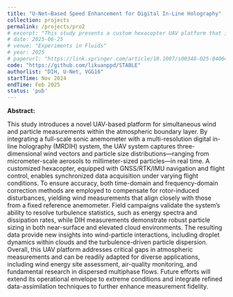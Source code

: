 ```yaml
---
title: "U-Net–Based Speed Enhancement for Digital In-Line Holography"
collection: projects
permalink: /projects/pro2
# excerpt: "This study presents a custom hexacopter UAV platform that integrates a full-scale sonic anemometer with a multi-resolution digital in-line holography system to capture real-time, three-dimensional wind vectors and micrometer- to millimeter-scale particle distributions in the atmospheric boundary layer, using time- and frequency-domain corrections to eliminate rotor-induced disturbances and achieve high-precision turbulence statistics and particle sizing."
# date: 2025-06-25
# venue: "Experiments in Fluids"
# year: 2025
# paperurl: "https://link.springer.com/article/10.1007/s00348-025-04064-3"
code: "https://github.com/likuanppd/STABLE"
authorlist: "DIH, U-Net, VGG16"
startTime: Nov 2024
endTime: Feb 2025
status: 'pub'
---
```

**Abstract:**

This study introduces a novel UAV-based platform for simultaneous wind and particle measurements within the atmospheric boundary layer. By integrating a full-scale sonic anemometer with a multi-resolution digital in-line holography (MRDIH) system, the UAV system captures three-dimensional wind vectors and particle size distributions—ranging from micrometer-scale aerosols to millimeter-sized particles—in real time. A customized hexacopter, equipped with GNSS/RTK/IMU navigation and flight control, enables synchronized data acquisition under varying flight conditions. To ensure accuracy, both time-domain and frequency-domain correction methods are employed to compensate for rotor-induced disturbances, yielding wind measurements that align closely with those from a fixed reference anemometer. Field campaigns validate the system’s ability to resolve turbulence statistics, such as energy spectra and dissipation rates, while DIH measurements demonstrate robust particle sizing in both near-surface and elevated cloud environments. The resulting data provide new insights into wind-particle interactions, including droplet dynamics within clouds and the turbulence-driven particle dispersion. Overall, this UAV platform addresses critical gaps in atmospheric measurements and can be readily adapted for diverse applications, including wind energy site assessment, air-quality monitoring, and fundamental research in dispersed multiphase flows. Future efforts will extend its operational envelope to extreme conditions and integrate refined data-assimilation techniques to further enhance measurement fidelity. 
